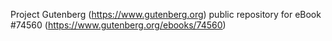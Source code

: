 Project Gutenberg (https://www.gutenberg.org) public repository for
eBook #74560 (https://www.gutenberg.org/ebooks/74560)
